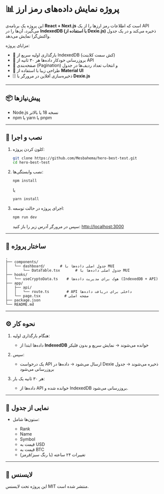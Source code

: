 # 📊 پروژه نمایش داده‌های رمز ارز

این پروژه یک برنامه‌ی **React + Next.js** است که اطلاعات رمز ارزها را از یک API می‌گیرد، آن‌ها را در **IndexedDB (با استفاده از Dexie.js)** ذخیره می‌کند و در یک جدول واکنش‌گرا نمایش می‌دهد.

مزایای پروژه:

* 🚀 بارگذاری اولیه سریع از IndexedDB (کش سمت کلاینت)
* 🔄 بروزرسانی خودکار داده‌ها هر ۳۰ ثانیه از API
* 📑 صفحه‌بندی (Pagination) و انتخاب تعداد ردیف‌ها در جدول
* 🎨 طراحی زیبا با استفاده از **Material UI**
* 🗄 ذخیره‌سازی آفلاین در مرورگر با **Dexie.js**

---

## 📦 پیش‌نیازها

* Node.js نسخه 18 یا بالاتر
* npm یا yarn یا pnpm

---

## 🚀 نصب و اجرا

1. کلون کردن پروژه:

   ```bash
   git clone https://github.com/Mesbahema/hero-best-test.git
   cd hero-best-test
   ```

2. نصب وابستگی‌ها:

   ```bash
   npm install
   ```

   یا

   ```bash
   yarn install
   ```

3. اجرای پروژه در حالت توسعه:

   ```bash
   npm run dev
   ```

   سپس در مرورگر آدرس زیر را باز کنید:
   [http://localhost:3000](http://localhost:3000)

---

## 📂 ساختار پروژه

```
.
├── components/
│   └── dashboard/       # جدول اصلی داده‌ها با MUI
│       └── DataTable.tsx       # جدول اصلی داده‌ها با MUI
├── hooks/
│   └── useCryptoData.ts    # هوک برای مدیریت داده‌ها (IndexedDB + API)
├── app/
│   ├── api/
│   │   └── route.ts        # API داخلی برای دریافت داده‌ها
│   └── page.tsx           # صفحه اصلی
├── package.json
└── README.md
```

---

## ⚙️ نحوه کار

1. هنگام بارگذاری اولیه:

   * داده‌ها ابتدا از **IndexedDB** خوانده می‌شوند → نمایش سریع و بدون فلیکر
2. سپس:

   * یک درخواست API ارسال می‌شود → داده‌ها در Dexie ذخیره می‌شوند → جدول بروزرسانی می‌شود
3. هر ۳۰ ثانیه یک بار:

   * داده‌ها از API خوانده شده و IndexedDB بروزرسانی می‌شود.

---

## 📸 نمایی از جدول

* ستون‌ها شامل:

  * Rank
  * Name
  * Symbol
  * قیمت به USD
  * قیمت به BTC
  * تغییرات ۲۴ ساعته (با رنگ سبز/قرمز)

---

## 📝 لایسنس

این پروژه تحت لایسنس MIT منتشر شده است.

